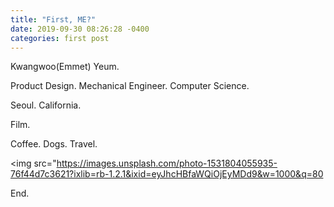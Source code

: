 ```yaml
---
title: "First, ME?"
date: 2019-09-30 08:26:28 -0400
categories: first post
---
```


Kwangwoo(Emmet) Yeum.

Product Design. Mechanical Engineer. Computer Science.

Seoul. California.

Film.

Coffee. Dogs. Travel. 

<img src="https://images.unsplash.com/photo-1531804055935-76f44d7c3621?ixlib=rb-1.2.1&ixid=eyJhcHBfaWQiOjEyMDd9&w=1000&q=80 
>
End.
